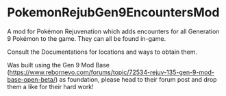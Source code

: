 # PokemonRejubGen9EncountersMod
A mod for Pokémon Rejuvenation which adds encounters for all Generation 9 Pokémon to the game. They can all be found in-game.

Consult the Documentations for locations and ways to obtain them.

Was built using the Gen 9 Mod Base (https://www.rebornevo.com/forums/topic/72534-rejuv-135-gen-9-mod-base-open-beta/) as foundation, please head to their forum post and drop them a like for their hard work!
